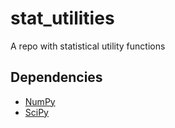 # stat_utilities
A repo with statistical utility functions

## Dependencies
- [NumPy](https://www.numpy.org)
- [SciPy](https://www.scipy.org)
